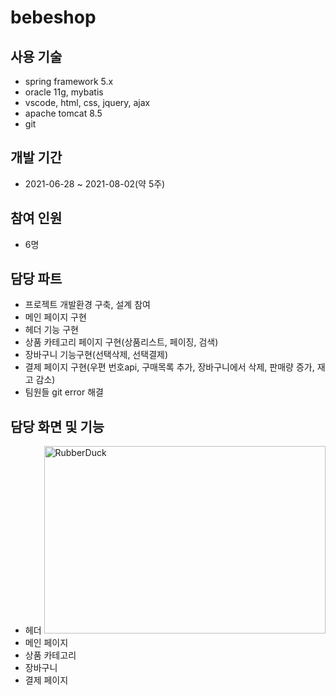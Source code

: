 # bebeshop

## 사용 기술

* spring framework 5.x
* oracle 11g, mybatis
* vscode, html, css, jquery, ajax
* apache tomcat 8.5
* git

## 개발 기간

* 2021-06-28 ~ 2021-08-02(약 5주)

## 참여 인원

* 6명

## 담당 파트

* 프로젝트 개발환경 구축, 설계 참여
* 메인 페이지 구현
* 헤더 기능 구현
* 상품 카테고리 페이지 구현(상품리스트, 페이징, 검색)
* 장바구니 기능구현(선택삭제, 선택결제)
* 결제 페이지 구현(우편 번호api, 구매목록 추가, 장바구니에서 삭제, 판매량 증가, 재고 감소)
* 팀원들 git error 해결 

## 담당 화면 및 기능
* 헤더
<img src="/path/to/img.jpg" width="450px" height="300px" title="px(픽셀) 크기 설정" alt="RubberDuck"></img><br/>
* 메인 페이지
* 상품 카테고리
* 장바구니
* 결제 페이지
